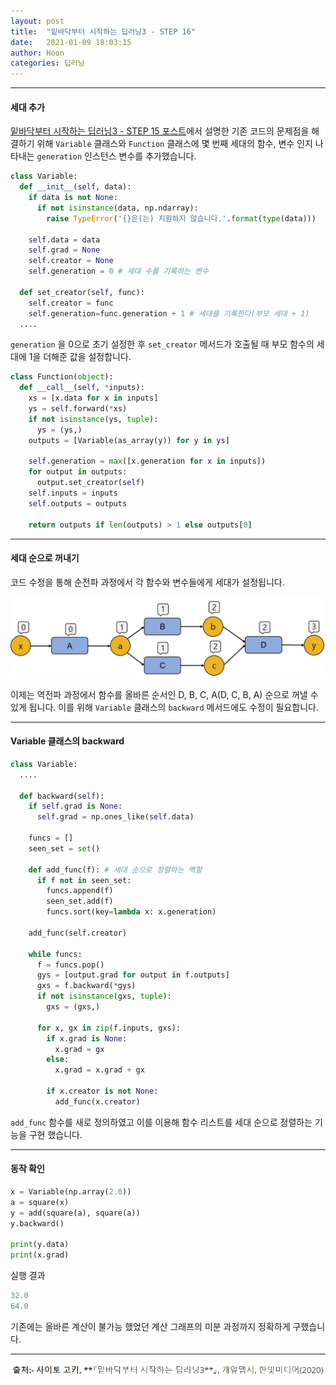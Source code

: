 ```yaml
---
layout: post
title:  "밑바닥부터 시작하는 딥러닝3 - STEP 16"
date:   2021-01-09 18:03:15
author: Hoon
categories: 딥러닝
---
```


----

#### 세대 추가

[밑바닥부터 시작하는 딥러닝3 - STEP 15 포스트](https://hoon-923.github.io/python/2021/01/09/%EB%B0%91%EB%B0%94%EB%8B%A5%EB%B6%80%ED%84%B0-%EC%8B%9C%EC%9E%91%ED%95%98%EB%8A%94-%EB%94%A5%EB%9F%AC%EB%8B%9D3-STEP-15.html)에서 설명한 기존 코드의 문제점을 해결하기 위해 `Variable` 클래스와 `Function` 클래스에 몇 번째 세대의 함수, 변수 인지 나타내는 `generation` 인스턴스 변수를 추가했습니다.

~~~python
class Variable:
  def __init__(self, data):
    if data is not None:
      if not isinstance(data, np.ndarray):
        raise TypeError('{}은(는) 지원하지 않습니다.'.format(type(data)))
        
    self.data = data
    self.grad = None
    self.creator = None
    self.generation = 0 # 세대 수를 기록하는 변수
  
  def set_creator(self, func):
    self.creator = func
    self.generation=func.generation + 1 # 세대를 기록한다(부모 세대 + 1)
  ....
~~~

`generation` 을 0으로 초기 설정한 후 `set_creator` 메서드가 호출될 때 부모 함수의 세대에 1을 더해준 값을 설정합니다. 

~~~python
class Function(object):
  def __call__(self, *inputs):
    xs = [x.data for x in inputs]
    ys = self.forward(*xs)
    if not isinstance(ys, tuple):
      ys = (ys,)	
    outputs = [Variable(as_array(y)) for y in ys]

    self.generation = max([x.generation for x in inputs])
    for output in outputs:
      output.set_creator(self)
    self.inputs = inputs
    self.outputs = outputs

    return outputs if len(outputs) > 1 else outputs[0]
~~~

----

#### 세대 순으로 꺼내기

코드 수정을 통해 순전파 과정에서 각 함수와 변수들에게 세대가 설정됩니다.

![16-3.PNG](https://github.com/hoon-923/hoon-923.github.io/blob/master/_images/16-3.PNG?raw=true)

이제는 역전파 과정에서 함수를 올바른 순서인 D, B, C, A(D, C, B, A) 순으로 꺼낼 수 있게 됩니다. 이를 위해 `Variable` 클래스의 `backward` 메서드에도 수정이 필요합니다.

-----

#### Variable 클래스의 backward

~~~python
class Variable:
  ....

  def backward(self):
    if self.grad is None:
      self.grad = np.ones_like(self.data)
      
    funcs = []
    seen_set = set()

    def add_func(f): # 세대 순으로 정렬하는 역할
      if f not in seen_set:
        funcs.append(f)
        seen_set.add(f)
        funcs.sort(key=lambda x: x.generation)
    
    add_func(self.creator)

    while funcs:
      f = funcs.pop()
      gys = [output.grad for output in f.outputs]
      gxs = f.backward(*gys)
      if not isinstance(gxs, tuple):
        gxs = (gxs,)
      
      for x, gx in zip(f.inputs, gxs):
        if x.grad is None:
          x.grad = gx
        else:
          x.grad = x.grad + gx
        
        if x.creator is not None:
          add_func(x.creator)
~~~

`add_func` 함수를 새로 정의하였고 이를 이용해 함수 리스트를 세대 순으로 정렬하는 기능을 구현 했습니다.

-----

#### 동작 확인

~~~python
x = Variable(np.array(2.0))
a = square(x)
y = add(square(a), square(a))
y.backward()

print(y.data)
print(x.grad)
~~~

실행 결과

~~~python
32.0
64.0
~~~

기존에는 올바른 계산이 불가능 했었던 계산 그래프의 미분 과정까지 정확하게 구했습니다.

-----

![출처.PNG](https://github.com/hoon-923/hoon-923.github.io/blob/master/_images/%EC%B6%9C%EC%B2%98.PNG?raw=true)

